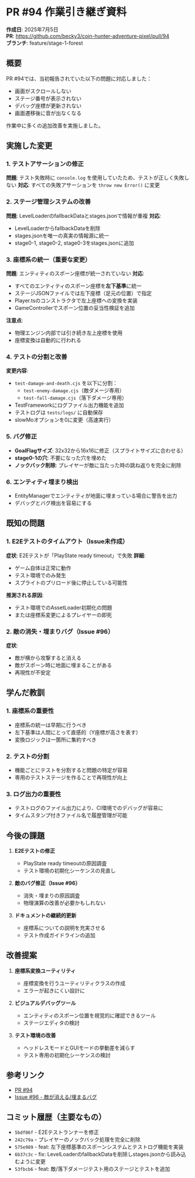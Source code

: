 # PR #94 作業引き継ぎ資料

**作成日**: 2025年7月5日  
**PR**: https://github.com/becky3/coin-hunter-adventure-pixel/pull/94  
**ブランチ**: feature/stage-1-forest

## 概要

PR #94では、当初報告されていた以下の問題に対応しました：
- 画面がスクロールしない
- ステージ番号が表示されない
- デバッグ座標が更新されない
- 画面遷移後に音が出なくなる

作業中に多くの追加改善を実施しました。

## 実施した変更

### 1. テストアサーションの修正
**問題**: テスト失敗時に `console.log` を使用していたため、テストが正しく失敗しない
**対応**: すべての失敗アサーションを `throw new Error()` に変更

### 2. ステージ管理システムの改善
**問題**: LevelLoaderのfallbackDataとstages.jsonで情報が重複
**対応**: 
- LevelLoaderからfallbackDataを削除
- stages.jsonを唯一の真実の情報源に統一
- stage0-1, stage0-2, stage0-3をstages.jsonに追加

### 3. 座標系の統一（重要な変更）
**問題**: エンティティのスポーン座標が統一されていない
**対応**:
- すべてのエンティティのスポーン座標を**左下基準**に統一
- ステージJSONファイルでは左下座標（足元の位置）で指定
- Player.tsのコンストラクタで左上座標への変換を実装
- GameControllerでスポーン位置の妥当性検証を追加

**注意点**:
- 物理エンジン内部では引き続き左上座標を使用
- 座標変換は自動的に行われる

### 4. テストの分割と改善
**変更内容**:
- `test-damage-and-death.cjs` を以下に分割：
  - `test-enemy-damage.cjs`（敵ダメージ専用）
  - `test-fall-damage.cjs`（落下ダメージ専用）
- TestFrameworkにログファイル出力機能を追加
- テストログは `tests/logs/` に自動保存
- slowMoオプションを0に変更（高速実行）

### 5. バグ修正
- **GoalFlagサイズ**: 32x32から16x16に修正（スプライトサイズに合わせる）
- **stage0-1の穴**: 不要になった穴を埋めた
- **ノックバック削除**: プレイヤーが敵に当たった時の跳ね返りを完全に削除

### 6. エンティティ埋まり検出
- EntityManagerでエンティティが地面に埋まっている場合に警告を出力
- デバッグとバグ検出を容易にする

## 既知の問題

### 1. E2Eテストのタイムアウト（Issue未作成）
**症状**: E2Eテストが「PlayState ready timeout」で失敗
**詳細**: 
- ゲーム自体は正常に動作
- テスト環境でのみ発生
- スプライトのプリロード後に停止している可能性

**推測される原因**:
- テスト環境でのAssetLoader初期化の問題
- または座標系変更によるプレイヤーの即死

### 2. 敵の消失・埋まりバグ（Issue #96）
**症状**: 
- 敵が横から攻撃すると消える
- 敵がスポーン時に地面に埋まることがある
- 再現性が不安定

## 学んだ教訓

### 1. 座標系の重要性
- 座標系の統一は早期に行うべき
- 左下基準は人間にとって直感的（Y座標が高さを表す）
- 変換ロジックは一箇所に集約すべき

### 2. テストの分割
- 機能ごとにテストを分割すると問題の特定が容易
- 専用のテストステージを作ることで再現性が向上

### 3. ログ出力の重要性
- テストログのファイル出力により、CI環境でのデバッグが容易に
- タイムスタンプ付きファイル名で履歴管理が可能

## 今後の課題

1. **E2Eテストの修正**
   - PlayState ready timeoutの原因調査
   - テスト環境の初期化シーケンスの見直し

2. **敵のバグ修正（Issue #96）**
   - 消失・埋まりの原因調査
   - 物理演算の改善が必要かもしれない

3. **ドキュメントの継続的更新**
   - 座標系についての説明を充実させる
   - テスト作成ガイドラインの追加

## 改善提案

1. **座標系変換ユーティリティ**
   - 座標変換を行うユーティリティクラスの作成
   - エラーが起きにくい設計に

2. **ビジュアルデバッグツール**
   - エンティティのスポーン位置を視覚的に確認できるツール
   - ステージエディタの検討

3. **テスト環境の改善**
   - ヘッドレスモードとGUIモードの挙動差を減らす
   - テスト専用の初期化シーケンスの検討

## 参考リンク

- [PR #94](https://github.com/becky3/coin-hunter-adventure-pixel/pull/94)
- [Issue #96 - 敵が消える/埋まるバグ](https://github.com/becky3/coin-hunter-adventure-pixel/issues/96)

## コミット履歴（主要なもの）

- `5bdf06f` - E2Eテストランナーを修正
- `242c79a` - プレイヤーのノックバック処理を完全に削除  
- `575e989` - feat: 左下座標基準のスポーンシステムとテストログ機能を実装
- `6b37c3c` - fix: LevelLoaderのfallbackDataを削除しstages.jsonから読み込むように変更
- `53fbcb6` - feat: 敵/落下ダメージテスト用のステージとテストを追加